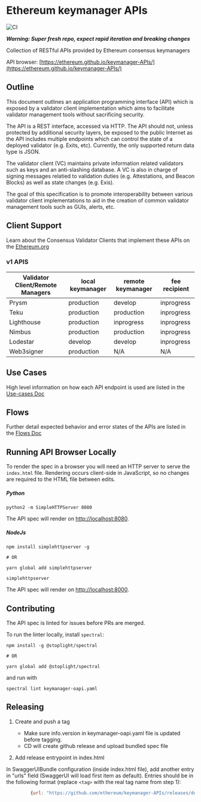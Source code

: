 # Ethereum keymanager APIs

![CI](https://github.com/ethereum/keymanager-APIs/workflows/CI/badge.svg)

**_Warning: Super fresh repo, expect rapid iteration and breaking changes_**

Collection of RESTful APIs provided by Ethereum consensus keymanagers

API browser: [https://ethereum.github.io/keymanager-APIs/](https://ethereum.github.io/keymanager-APIs/)

## Outline

This document outlines an application programming interface (API) which is exposed by a validator client implementation
which aims to facilitate validator management tools without sacrificing security.

The API is a REST interface, accessed via HTTP. The API should not, unless protected by additional security layers,
be exposed to the public Internet as the API includes multiple endpoints which can control the state of a deployed validator (e.g. Exits, etc).
Currently, the only supported return data type is JSON.

The validator client (VC) maintains private information related validators such as keys and an anti-slashing database.
A VC is also in charge of signing messages relatied to validation duties (e.g. Attestations, and Beacon Blocks) as well as state changes (e.g. Exis).

The goal of this specification is to promote interoperability between various validator client implementations to aid in the creation of common validator management tools
such as GUIs, alerts, etc.

## Client Support

Learn about the Consensus Validator Clients that implement these APIs on the [Ethereum.org](https://ethereum.org/)

### v1 APIS
| Validator Client/Remote Managers | local keymanager            | remote keymanager | fee recipient |
| ---------------- | ----------------            | ----------------- | ------------- |
| Prysm            | production                  | develop           | inprogress    |
| Teku             | production                  | production        | inprogress            |
| Lighthouse       | production           | inprogress                | inprogress            |
| Nimbus           | production                  | production                | inprogress            |
| Lodestar         | develop                     | develop           | inprogress    |
| Web3signer       | production                  | N/A               | N/A           |

## Use Cases

High level information on how each API endpoint is used are listed in the [Use-cases Doc](/use-cases/README.md)

## Flows

Further detail expected behavior and error states of the APIs are listed in the [Flows Doc](/flows/README.md)

## Running API Browser Locally

To render the spec in a browser you will need an HTTP server to serve the `index.html` file.
Rendering occurs client-side in JavaScript, so no changes are required to the HTML file between
edits.

##### Python

```
python2 -m SimpleHTTPServer 8080
```

The API spec will render on [http://localhost:8080](http://localhost:8080).

##### NodeJs

```
npm install simplehttpserver -g

# OR

yarn global add simplehttpserver

simplehttpserver
```

The API spec will render on [http://localhost:8000](http://localhost:8000).

## Contributing

The API spec is linted for issues before PRs are merged.

To run the linter locally, install `spectral`:

```
npm install -g @stoplight/spectral

# OR

yarn global add @stoplight/spectral
```

and run with

```
spectral lint keymanager-oapi.yaml
```

## Releasing

1. Create and push a tag

   - Make sure info.version in keymanager-oapi.yaml file is updated before tagging.
   - CD will create github release and upload bundled spec file

2. Add release entrypoint in index.html

In SwaggerUIBundle configuration (inside index.html file), add another entry in "urls" field (SwaggerUI will load first item as default).
Entries should be in the following format (replace `<tag>` with the real tag name from step 1):

```javascript
         {url: "https://github.com/ethereum/keymanager-APIs/releases/download/<tag>/keymanager-oapi.yaml", name: "<tag>"},
```
